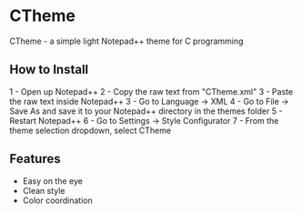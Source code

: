 # CTheme
CTheme - a simple light Notepad++ theme for C programming

## How to Install
1 - Open up Notepad++
2 - Copy the raw text from "CTheme.xml"
3 - Paste the raw text inside Notepad++
3 - Go to Language -> XML
4 - Go to File -> Save As and save it to your Notepad++ directory in the themes folder
5 - Restart Notepad++
6 - Go to Settings -> Style Configurator
7 - From the theme selection dropdown, select CTheme

## Features
- Easy on the eye
- Clean style
- Color coordination
